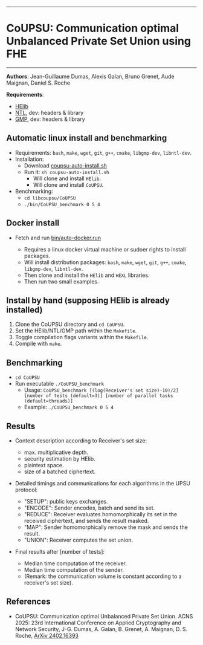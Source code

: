 --------------------------------------------------------------------------------
# CoUPSU: Communication optimal Unbalanced Private Set Union using FHE
--------------------------------------------------------------------------------

**Authors**:  Jean-Guillaume Dumas, Alexis Galan, Bruno Grenet, Aude Maignan, Daniel S. Roche

**Requirements**:
- [HElib](https://github.com/homenc/HElib)
- [NTL](https://libntl.org/), dev: headers & library
- [GMP](https://gmplib.org/), dev: headers & library

## Automatic linux install and benchmarking

- Requirements: `bash`, `make`, `wget`, `git`, `g++`, `cmake`, `libgmp-dev`, `libntl-dev`.
- Installation: 
    - Download [coupsu-auto-install.sh](https://raw.githubusercontent.com/GalanAl/CoUPSU/refs/heads/main/bin/coupsu-auto-install.sh)
    - Run it: `sh coupsu-auto-install.sh`
	    - Will clone and install `HElib`.
	    - Will clone and install `CoUPSU`.
- Benchmarking: 
    - `cd libcoupsu/CoUPSU`
    - `./bin/CoUPSU_benchmark 0 5 4`

## Docker install 

- Fetch and run [bin/auto-docker.run](https://raw.githubusercontent.com/GalanAl/CoUPSU/refs/heads/main/bin/auto-docker.run)

	- Requires a linux docker virtual machine or sudoer rights to install packages.
	- Will install distribution packages: `bash`, `make`, `wget`, `git`, `g++`, `cmake`, `libgmp-dev`, `libntl-dev`.
	- Then clone and install the `HElib` and `HEXL` libraries.
    - Then run two small examples.

## Install by hand (supposing HElib is already installed)
1.  Clone the CoUPSU directory and `cd CoUPSU`.
2.  Set the HElib/NTL/GMP path within the `Makefile`.
3.  Toggle compilation flags variants within the `Makefile`.
4.  Compile with `make`.


## Benchmarking
- `cd CoUPSU`
- Run executable `./CoUPSU_benchmark`
	- Usage: `CoUPSU_benchmark [(log(Receiver's set size)-10)/2] [number of tests (default=3)] [number of parallel tasks (default=threads)]`
	- Example: `./CoUPSU_benchmark 0 5 4`




## Results
- Context description according to Receiver's set size:
  - max. multiplicative depth.
  - security estimation by HElib.
  - plaintext space.
  - size of a batched ciphertext.
    
- Detailed timings and communications for each algorithms in the UPSU protocol:
  - "SETUP": public keys exchanges.
  - "ENCODE": Sender encodes, batch and send its set.
  - "REDUCE": Receiver evaluates homomorphically its set in the received ciphertext, and sends the result masked.
  - "MAP": Sender homomorphically remove the mask and sends the result.
  - "UNION": Receiver computes the set union.

- Final results after [number of tests]:
  - Median time computation of the receiver.
  - Median time computation of the sender.
  - (Remark: the communication volume is constant according to a receiver's set size).




## References
- CoUPSU: Communication optimal Unbalanced Private Set Union.
  ACNS 2025: 23rd International Conference on Applied Cryptography and Network Security,
  J-G. Dumas, A. Galan, B. Grenet, A. Maignan, D. S. Roche,
  [ArXiv 2402.16393](https://arxiv.org/abs/2402.16393)

